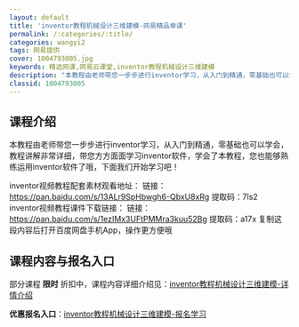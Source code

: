 ```yaml
---
layout: default
title: 'inventor教程机械设计三维建模-网易精品单课'
permalink: /:categories/:title/
categories: wangyi2
tags: 网易提供
cover: 1004793005.jpg
keywords: 精选网课,网易云课堂,inventor教程机械设计三维建模
description: "本教程由老师带您一步步进行inventor学习，从入门到精通，零基础也可以学会，教程讲解非常详细，带您方方面面学习inventor软件，学会了本教程，您也能够熟练运用inventor软件了哦"
classid: 1004793005
---
```


## 课程介绍

本教程由老师带您一步步进行inventor学习，从入门到精通，零基础也可以学会，教程讲解非常详细，带您方方面面学习inventor软件，学会了本教程，您也能够熟练运用inventor软件了哦，下面我们开始学习吧！

inventor视频教程配套素材观看地址：
链接：https://pan.baidu.com/s/13ALr9SpHbwgh6-QbxU8xRg 
提取码：7ls2 
inventor视频教程课件下载链接：
链接：https://pan.baidu.com/s/1ezIMx3UFtPMMra3kuu52Bg 
提取码：a17x 
复制这段内容后打开百度网盘手机App，操作更方便哦

## 课程内容与报名入口

部分课程 **限时** 折扣中，课程内容详细介绍见：[inventor教程机械设计三维建模-详情介绍](https://study.163.com/course/introduction/1004793005.htm?share=1&shareId=1025206652&utm_campaign=share&utm_medium=iphoneShare&utm_source=&utm_u=1025206652)

**优惠报名入口**：[inventor教程机械设计三维建模-报名学习](https://study.163.com/course/introduction/1004793005.htm?share=1&shareId=1025206652&utm_campaign=share&utm_medium=iphoneShare&utm_source=&utm_u=1025206652)

